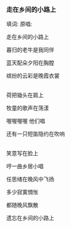 


### 走在乡间的小路上
填词:
原唱:

走在乡间的小路上

暮归的老牛是我同伴

蓝天配朵夕阳在胸膛

缤纷的云彩是晚霞衣裳

<br>
荷把锄头在肩上

牧童的歌声在荡漾

喔喔喔喔 他们唱

还有一只短笛隐约在吹响

<br>
笑意写在脸上

哼一曲乡居小唱

任思绪在晚风中飞扬

多少寂寞惆怅

都随晚风飘散

遗忘在乡间的小路上
